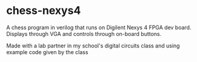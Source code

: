 # chess-nexys4
A chess program in verilog that runs on Digilent Nexys 4 FPGA dev board. Displays through VGA and controls through on-board buttons.

Made with a lab partner in my school's digital circuits class and using example code given by the class
